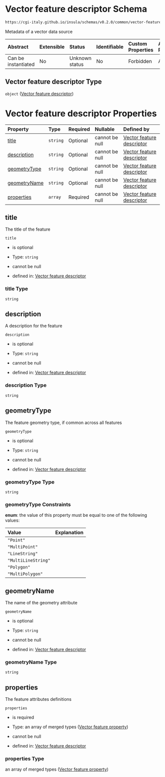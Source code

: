 # Vector feature descriptor Schema

```txt
https://cgi-italy.github.io/insula/schemas/v0.2.0/common/vector-feature-descriptor.schema.json
```

Metadata of a vector data source

| Abstract            | Extensible | Status         | Identifiable | Custom Properties | Additional Properties | Access Restrictions | Defined In                                                                                                           |
| :------------------ | :--------- | :------------- | :----------- | :---------------- | :-------------------- | :------------------ | :------------------------------------------------------------------------------------------------------------------- |
| Can be instantiated | No         | Unknown status | No           | Forbidden         | Allowed               | none                | [vector-feature-descriptor.schema.json](schemas/common/vector-feature-descriptor.schema.json) |

## Vector feature descriptor Type

`object` ([Vector feature descriptor](vector-feature-descriptor.md))

# Vector feature descriptor Properties

| Property                      | Type     | Required | Nullable       | Defined by                                                                                                                                                                                                      |
| :---------------------------- | :------- | :------- | :------------- | :-------------------------------------------------------------------------------------------------------------------------------------------------------------------------------------------------------------- |
| [title](#title)               | `string` | Optional | cannot be null | [Vector feature descriptor](vector-feature-descriptor-properties-title.md)                   |
| [description](#description)   | `string` | Optional | cannot be null | [Vector feature descriptor](vector-feature-descriptor-properties-description.md)       |
| [geometryType](#geometrytype) | `string` | Optional | cannot be null | [Vector feature descriptor](vector-feature-descriptor-properties-geometrytype.md)     |
| [geometryName](#geometryname) | `string` | Optional | cannot be null | [Vector feature descriptor](vector-feature-descriptor-properties-geometryname.md)     |
| [properties](#properties)     | `array`  | Required | cannot be null | [Vector feature descriptor](vector-feature-descriptor-properties-feature-attributes.md) |

## title

The title of the feature

`title`

* is optional

* Type: `string`

* cannot be null

* defined in: [Vector feature descriptor](vector-feature-descriptor-properties-title.md)

### title Type

`string`

## description

A description for the feature

`description`

* is optional

* Type: `string`

* cannot be null

* defined in: [Vector feature descriptor](vector-feature-descriptor-properties-description.md)

### description Type

`string`

## geometryType

The feature geometry type, if common across all features

`geometryType`

* is optional

* Type: `string`

* cannot be null

* defined in: [Vector feature descriptor](vector-feature-descriptor-properties-geometrytype.md)

### geometryType Type

`string`

### geometryType Constraints

**enum**: the value of this property must be equal to one of the following values:

| Value               | Explanation |
| :------------------ | :---------- |
| `"Point"`           |             |
| `"MultiPoint"`      |             |
| `"LineString"`      |             |
| `"MultiLineString"` |             |
| `"Polygon"`         |             |
| `"MultiPolygon"`    |             |

## geometryName

The name of the geometry attribute

`geometryName`

* is optional

* Type: `string`

* cannot be null

* defined in: [Vector feature descriptor](vector-feature-descriptor-properties-geometryname.md)

### geometryName Type

`string`

## properties

The feature attributes definitions

`properties`

* is required

* Type: an array of merged types ([Vector feature property](vector-feature-property.md))

* cannot be null

* defined in: [Vector feature descriptor](vector-feature-descriptor-properties-feature-attributes.md)

### properties Type

an array of merged types ([Vector feature property](vector-feature-property.md))
